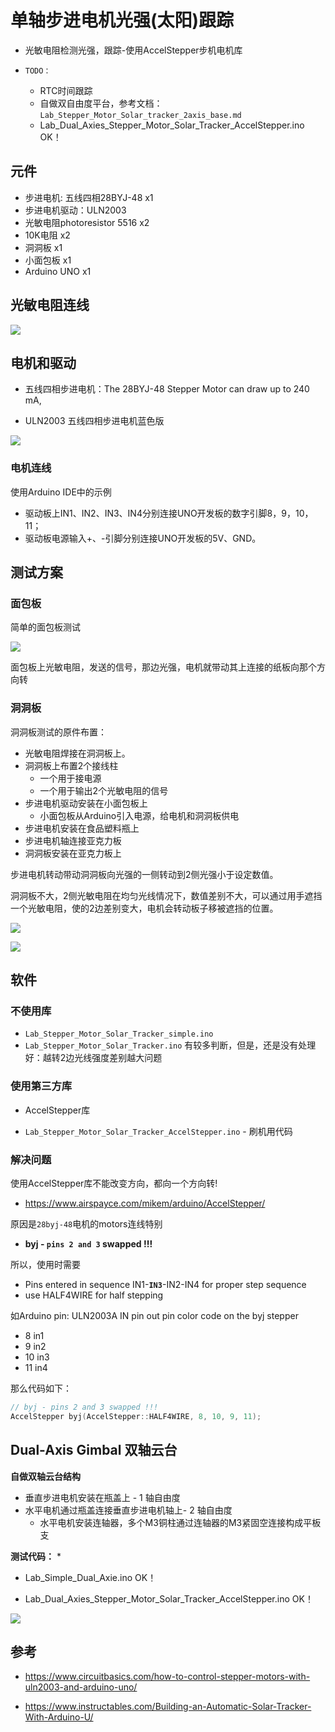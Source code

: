 # 单轴步进电机光强(太阳)跟踪

* 光敏电阻检测光强，跟踪-使用AccelStepper步机电机库

* `TODO：`
  * RTC时间跟踪
  * 自做双自由度平台，参考文档： `Lab_Stepper_Motor_Solar_tracker_2axis_base.md`
  * Lab_Dual_Axies_Stepper_Motor_Solar_Tracker_AccelStepper.ino OK！


##  元件

* 步进电机: 五线四相28BYJ-48 x1
* 步进电机驱动：ULN2003 
* 光敏电阻photoresistor 5516 x2
* 10K电阻 x2
* 洞洞板 x1
* 小面包板 x1
* Arduino UNO x1

## 光敏电阻连线

![](./img/Photoresistor-and-LED-WIRING-DIAGRAM-2-610x838.png)


## 电机和驱动

* 五线四相步进电机：The 28BYJ-48 Stepper Motor can draw up to 240 mA, 

* ULN2003 五线四相步进电机蓝色版

![](img/ULN-Driver1-1-300x272.png)

### 电机连线

使用Arduino IDE中的示例

* 驱动板上IN1、IN2、IN3、IN4分别连接UNO开发板的数字引脚8，9，10，11；
* 驱动板电源输入+、-引脚分别连接UNO开发板的5V、GND。

##  测试方案

### 面包板

简单的面包板测试

![](img/stepper_motor_solar_tracer.jpg)

面包板上光敏电阻，发送的信号，那边光强，电机就带动其上连接的纸板向那个方向转

### 洞洞板

洞洞板测试的原件布置：
* 光敏电阻焊接在洞洞板上。
 *  洞洞板上布置2个接线柱
     * 一个用于接电源
     * 一个用于输出2个光敏电阻的信号
* 步进电机驱动安装在小面包板上
  * 小面包板从Arduino引入电源，给电机和洞洞板供电
* 步进电机安装在食品塑料瓶上
* 步进电机轴连接亚克力板
* 洞洞板安装在亚克力板上

步进电机转动带动洞洞板向光强的一侧转动到2侧光强小于设定数值。

洞洞板不大，2侧光敏电阻在均匀光线情况下，数值差别不大，可以通过用手遮挡一个光敏电阻，使的2边差别变大，电机会转动板子移被遮挡的位置。

![](img/stepper_motor_solar_tracer_multiboard_1.jpg)

![](img/stepper_motor_solar_tracer_multiboard_2.jpg)

## 软件

### 不使用库

* `Lab_Stepper_Motor_Solar_Tracker_simple.ino` 
* `Lab_Stepper_Motor_Solar_Tracker.ino` 有较多判断，但是，还是没有处理好：越转2边光线强度差别越大问题

### 使用第三方库

* AccelStepper库

* `Lab_Stepper_Motor_Solar_Tracker_AccelStepper.ino` -  刷机用代码

### 解决问题

使用AccelStepper库不能改变方向，都向一个方向转! 
* https://www.airspayce.com/mikem/arduino/AccelStepper/

原因是`28byj-48`电机的motors连线特别

* **byj - `pins 2 and 3` swapped !!!**

所以，使用时需要

* Pins entered in sequence IN1-**`IN3`**-IN2-IN4 for proper step sequence
* use HALF4WIRE for half stepping

如Arduino pin: ULN2003A IN pin out pin color code on the byj stepper

* 8 in1 
* 9 in2 
* 10 in3
* 11 in4

那么代码如下：
```c
// byj - pins 2 and 3 swapped !!!
AccelStepper byj(AccelStepper::HALF4WIRE, 8, 10, 9, 11); 
```

## Dual-Axis Gimbal 双轴云台

**自做双轴云台结构**

* 垂直步进电机安装在瓶盖上 - 1 轴自由度
* 水平电机通过瓶盖连接垂直步进电机轴上- 2 轴自由度
   * 水平电机安装连轴器，多个M3铜柱通过连轴器的M3紧固空连接构成平板支

**测试代码：**  * 

* Lab_Simple_Dual_Axie.ino OK！

* Lab_Dual_Axies_Stepper_Motor_Solar_Tracker_AccelStepper.ino OK！

![](img/solar_tracer/my_dual_axie.jpg)

##  参考

* https://www.circuitbasics.com/how-to-control-stepper-motors-with-uln2003-and-arduino-uno/

* https://www.instructables.com/Building-an-Automatic-Solar-Tracker-With-Arduino-U/